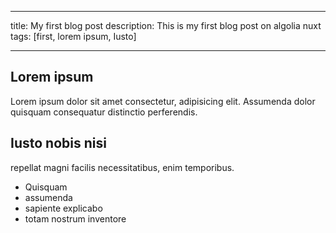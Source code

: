 <!-- content/articles/first-blog-post.md -->

---

title: My first blog post
description: This is my first blog post on algolia nuxt
tags: [first, lorem ipsum, Iusto]

---

## Lorem ipsum

Lorem ipsum dolor sit amet consectetur, adipisicing elit.
Assumenda dolor quisquam consequatur distinctio perferendis.

## Iusto nobis nisi

repellat magni facilis necessitatibus, enim temporibus.

- Quisquam
- assumenda
- sapiente explicabo
- totam nostrum inventore